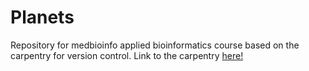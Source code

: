 # Planets
Repository for medbioinfo applied bioinformatics course based on the carpentry for version control. 
Link to the carpentry [here!](https://swcarpentry.github.io/git-novice/11-licensing/index.html)
